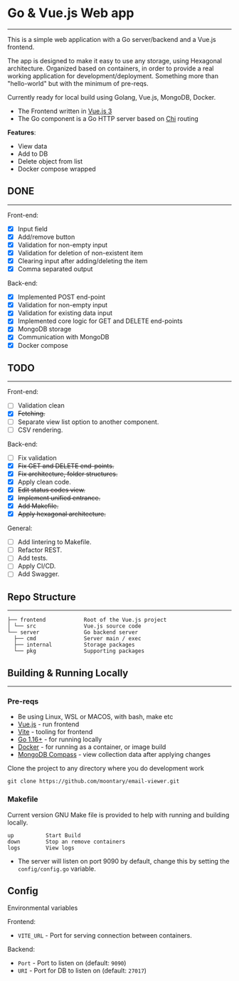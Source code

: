 # Go & Vue.js Web app 
___

This is a simple web application with a Go server/backend and a Vue.js frontend.

The app is designed to make it easy to use any storage, using Hexagonal architecture.
Organized based on containers, in order to provide a real working application for development/deployment.
Something more than "hello-world" but with the minimum of pre-reqs.

Currently ready for local build using Golang, Vue.js, MongoDB, Docker.

* The Frontend written in [Vue.js 3](https://vuejs.org/guide/quick-start.html)
* The Go component is a Go HTTP server based on [Chi](https://go-chi.io/#/README) routing

**Features**:
* View data
* Add to DB
* Delete object from list 
* Docker compose wrapped

## DONE
___
Front-end:

- [x] Input field
- [x] Add/remove button
- [x] Validation for non-empty input
- [x] Validation for deletion of non-existent item
- [x] Clearing input after adding/deleting the item
- [x] Comma separated output

Back-end:

- [x] Implemented POST end-point
- [x] Validation for non-empty input
- [x] Validation for existing data input
- [x] Implemented core logic for GET and DELETE end-points
- [x] MongoDB storage
- [x] Communication with MongoDB
- [x] Docker compose

## TODO
___
Front-end:
- [ ] Validation clean
- [x] ~~Fetching.~~
- [ ] Separate view list option to another component.
- [ ] CSV rendering.

Back-end:
- [ ] Fix validation
- [x] ~~Fix GET and DELETE end-points.~~
- [x] ~~Fix architecture, folder structures.~~
- [x] Apply clean code.
- [x] ~~Edit status codes view.~~
- [x] ~~Implement unified entrance.~~
- [x] ~~Add Makefile.~~
- [x] ~~Apply hexagonal architecture.~~

General:
- [ ] Add lintering to Makefile.
- [ ] Refactor REST.
- [ ] Add tests.
- [ ] Apply CI/CD.
- [ ] Add Swagger.

## Repo Structure
___
```
├── frontend            Root of the Vue.js project
│ └── src               Vue.js source code
└── server              Go backend server
  ├── cmd               Server main / exec
  ├── internal          Storage packages
  └── pkg               Supporting packages
```
## Building & Running Locally
___
### Pre-reqs
* Be using Linux, WSL or MACOS, with bash, make etc
* [Vue.js](https://vuejs.org/guide/quick-start.html) - run frontend  
* [Vite](https://vitejs.dev/) - tooling for frontend
* [Go 1.16+](https://golang.org/doc/install) - for running locally
* [Docker](https://docs.docker.com/get-docker/) - for running as a container, or image build
* [MongoDB Compass](https://www.mongodb.com/products/compass) - view collection data after applying changes 

Clone the project to any directory where you do development work

```
git clone https://github.com/moontary/email-viewer.git
```

### Makefile

Current version GNU Make file is provided to help with running and building locally.

```
up          Start Build
down        Stop an remove containers
logs        View logs
```

* The server will listen on port 9090 by default, change this by setting the `config/config.go` variable.

## Config

Environmental variables

Frontend:

* `VITE_URL` - Port for serving connection between containers. 

Backend:

* `Port` - Port to listen on (default: `9090`)
* `URI` - Port for DB to listen on (default: `27017`)
